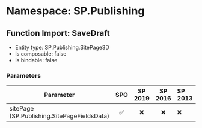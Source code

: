 # Namespace: SP.Publishing

## Function Import: SaveDraft

- Entity type: SP.Publishing.SitePage3D
- Is composable: false
- Is bindable: false

### Parameters

Parameter | SPO | SP 2019 | SP 2016 | SP 2013
----------|:---:|:-------:|:-------:|:-------
sitePage (SP.Publishing.SitePageFieldsData) | ✅ | ❌ | ❌ | ❌